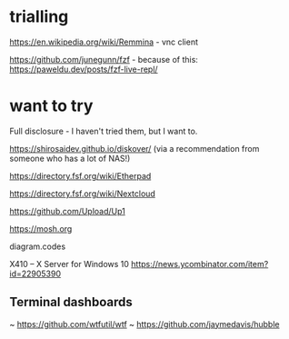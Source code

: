 # trialling

https://en.wikipedia.org/wiki/Remmina - vnc client

https://github.com/junegunn/fzf - because of this: https://paweldu.dev/posts/fzf-live-repl/

# want to try

Full disclosure - I haven't tried them, but I want to.

https://shirosaidev.github.io/diskover/ (via a recommendation from someone who has a lot of NAS!)

https://directory.fsf.org/wiki/Etherpad

https://directory.fsf.org/wiki/Nextcloud

https://github.com/Upload/Up1

https://mosh.org

diagram.codes

X410 – X Server for Windows 10 https://news.ycombinator.com/item?id=22905390

## Terminal dashboards
~ https://github.com/wtfutil/wtf
~ https://github.com/jaymedavis/hubble

